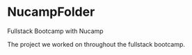 # NucampFolder
Fullstack Bootcamp with Nucamp 

The project we worked on throughout the fullstack bootcamp. 
